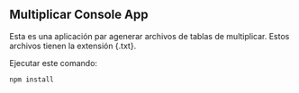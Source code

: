

## Multiplicar Console App

Esta es una aplicación par agenerar archivos de tablas de
multiplicar.
Estos archivos tienen la extensión {.txt}.

Ejecutar este comando:

```
npm install
```
